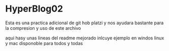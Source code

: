 # HyperBlog02
Esta es una practica adicional de git hob platzi
y nos ayudara bastante para la compresion y uso de este archivo

aqui hasy unas lineas del readme mejorado
inlcuye ejemplo en windos linux y mac
disponoble para todos y todas